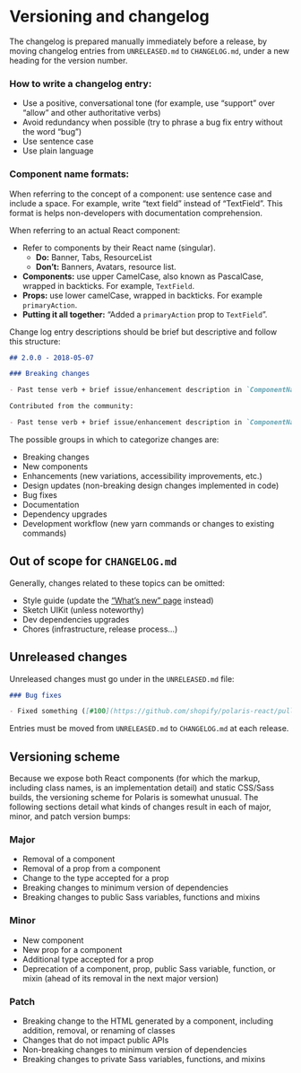 # Versioning and changelog

The changelog is prepared manually immediately before a release, by moving changelog entries from `UNRELEASED.md` to `CHANGELOG.md`, under a new heading for the version number.

### How to write a changelog entry:

- Use a positive, conversational tone (for example, use “support” over “allow” and other authoritative verbs)
- Avoid redundancy when possible (try to phrase a bug fix entry without the word “bug”)
- Use sentence case
- Use plain language

### Component name formats:

When referring to the concept of a component: use sentence case and include a space. For example, write “text field” instead of “TextField”. This format is helps non-developers with documentation comprehension.

When referring to an actual React component:

- Refer to components by their React name (singular).
  - **Do:** Banner, Tabs, ResourceList
  - **Don’t:** Banners, Avatars, resource list.
- **Components:** use upper CamelCase, also known as PascalCase, wrapped in backticks. For example, `TextField`.
- **Props:** use lower camelCase, wrapped in backticks. For example `primaryAction`.
- **Putting it all together:** “Added a `primaryAction` prop to `TextField`”.

Change log entry descriptions should be brief but descriptive and follow this structure:

```md
## 2.0.0 - 2018-05-07

### Breaking changes

- Past tense verb + brief issue/enhancement description in `ComponentName` ([#100](https://github.com/shopify/polaris-react/pull/100))

Contributed from the community:

- Past tense verb + brief issue/enhancement description in `ComponentName` ([#100](https://github.com/shopify/polaris-react/pull/100)) (thanks [@username](https://github.com/username) for the [original issue](issue link)) and/or (thanks [@username](https://github.com/username) for the [pull request](pull request link))
```

The possible groups in which to categorize changes are:

- Breaking changes
- New components
- Enhancements (new variations, accessibility improvements, etc.)
- Design updates (non-breaking design changes implemented in code)
- Bug fixes
- Documentation
- Dependency upgrades
- Development workflow (new yarn commands or changes to existing commands)

## Out of scope for `CHANGELOG.md`

Generally, changes related to these topics can be omitted:

- Style guide (update the [“What’s new” page](https://github.com/Shopify/polaris-styleguide/tree/master/pages/whats-new) instead)
- Sketch UIKit (unless noteworthy)
- Dev dependencies upgrades
- Chores (infrastructure, release process…)

## Unreleased changes

Unreleased changes must go under in the `UNRELEASED.md` file:

```md
### Bug fixes

- Fixed something ([#100](https://github.com/shopify/polaris-react/pull/100))
```

Entries must be moved from `UNRELEASED.md` to `CHANGELOG.md` at each release.

## Versioning scheme

Because we expose both React components (for which the markup, including class names, is an implementation detail) and static CSS/Sass builds, the versioning scheme for Polaris is somewhat unusual. The following sections detail what kinds of changes result in each of major, minor, and patch version bumps:

### Major

- Removal of a component
- Removal of a prop from a component
- Change to the type accepted for a prop
- Breaking changes to minimum version of dependencies
- Breaking changes to public Sass variables, functions and mixins

### Minor

- New component
- New prop for a component
- Additional type accepted for a prop
- Deprecation of a component, prop, public Sass variable, function, or mixin (ahead of its removal in the next major version)

### Patch

- Breaking change to the HTML generated by a component, including addition, removal, or renaming of classes
- Changes that do not impact public APIs
- Non-breaking changes to minimum version of dependencies
- Breaking changes to private Sass variables, functions, and mixins
